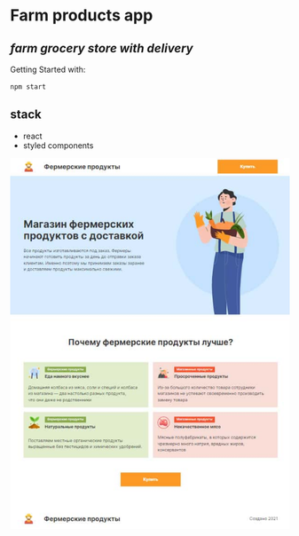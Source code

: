 # Farm products app
## _farm grocery store with delivery_

Getting Started with:

```sh
npm start
```


## stack

- react
- styled components

![Иллюстрация к проекту](https://github.com/MikhailLavrov/farm_prod/raw/master/shortcut.jpg)

